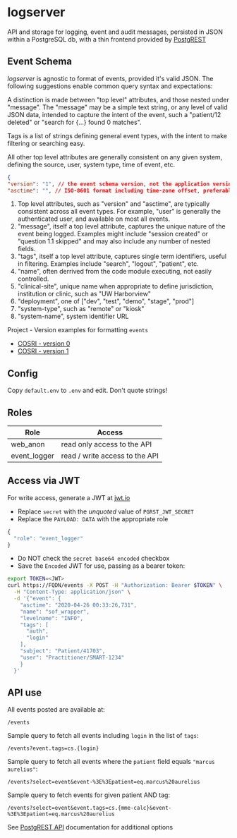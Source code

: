 # logserver
API and storage for logging, event and audit messages, persisted in JSON
within a PostgreSQL db, with a thin frontend provided by
[PostgREST](http://postgrest.org/en/v7.0.0/index.html)

## Event Schema
*logserver* is agnostic to format of events, provided it's valid JSON.  The
following suggestions enable common query syntax and expectations:

A distinction is made between "top level" attributes, and those nested under
"message".  The "message" may be a simple text string, or any level of valid
JSON data, intended to capture the intent of the event, such a "patient/12 deleted" or "search for {...} found 0 matches".

Tags is a list of strings defining general event types, with the intent to
make filtering or searching easy.

All other top level attributes are generally consistent on any given system,
defining the source, user, system type, time of event, etc.

```json
{
"version": "1", // the event schema version, not the application version
"asctime": "", // ISO-8601 format including time-zone offset, preferably in UTC

```

1. Top level attributes, such as "version" and "asctime", are typically
consistent across all event types.  For example, "user" is generally the
authenticated user, and available on most all events.
2. "message", itself a top level attribute, captures the unique nature of
the event being logged.  Examples might include "session created" or "question 1.1 skipped" and may also include any number of nested fields.
3. "tags", itself a top level attribute, captures single term identifiers,
useful in filtering.  Examples include "search", "logout", "patient", etc.
4. "name", often derrived from the code module executing, not easily controlled.
5. "clinical-site", unique name when appropriate to define jurisdiction, institution or clinic, such as "UW Harborview"
6. "deployment", one of ["dev", "test", "demo", "stage", "prod"]
7. "system-type", such as "remote" or "kiosk"
8. "system-name", system identifier URL

Project - Version examples for formatting `events`

* [COSRI - version 0](./docs/cosri_v0.md)
* [COSRI - version 1](./docs/cosri_v1.md)

## Config
Copy ``default.env`` to ``.env`` and edit.  Don't quote strings!

## Roles
Role | Access
-----|-------
web_anon | read only access to the API
event_logger | read / write access to the API

## Access via JWT
For write access, generate a JWT at [jwt.io](https://jwt.io/#debugger-io)

* Replace ``secret`` with the *unquoted* value of ``PGRST_JWT_SECRET``
* Replace the ``PAYLOAD: DATA`` with the appropriate role

```javascript
{
  "role": "event_logger"
}
```  

* Do NOT check the ``secret base64 encoded`` checkbox
* Save the ``Encoded`` JWT for use, passing as a bearer token:

```bash
export TOKEN=<JWT>
curl https://FQDN/events -X POST -H "Authorization: Bearer $TOKEN" \
  -H "Content-Type: application/json" \
  -d '{"event": {
    "asctime": "2020-04-26 00:33:26,731",
    "name": "sof_wrapper",
    "levelname": "INFO",
    "tags": [
      "auth",
      "login"
    ],
    "subject": "Patient/41703",
    "user": "Practitioner/SMART-1234"
    }
  }'
```

## API use
All events posted are available at:
```http request
/events
```

Sample query to fetch all events including ``login`` in the list of ``tags``:
```http request
/events?event.tags=cs.{login}
```

Sample query to fetch all events where the ``patient`` field equals ``"marcus aurelius"``:
```http request
/events?select=event&event-%3E%3Epatient=eq.marcus%20aurelius
```

Sample query to fetch events for given patient AND tag:
```http request
/events?select=event&event.tags=cs.{mme-calc}&event-%3E%3Epatient=eq.marcus%20aurelius
```

See [PostgREST API](http://postgrest.org/en/v7.0.0/api.html) documentation
for additional options
